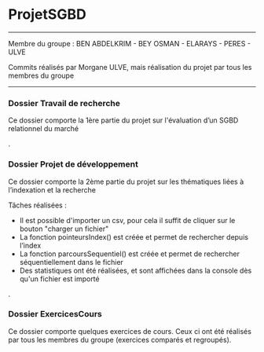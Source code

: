 # ProjetSGBD

***

Membre du groupe : BEN ABDELKRIM - BEY OSMAN - ELARAYS - PERES - ULVE

Commits réalisés par Morgane ULVE, mais réalisation du projet par tous les membres du groupe

***

### Dossier Travail de recherche
Ce dossier comporte la 1ère partie du projet sur l'évaluation d’un SGBD relationnel du marché

.

### Dossier Projet de développement
Ce dossier comporte la 2ème partie du projet sur les thématiques liées à l’indexation et la recherche

Tâches réalisées :
- Il est possible d'importer un csv, pour cela il suffit de cliquer sur le bouton "charger un fichier"
- La fonction pointeursIndex() est créée et permet de rechercher depuis l’index
- La fonction parcoursSequentiel() est créée et permet de rechercher séquentiellement dans le fichier
- Des statistiques ont été réalisées, et sont affichées dans la console dès qu'un fichier est importé

.     

### Dossier ExercicesCours
Ce dossier comporte quelques exercices de cours. Ceux ci ont été réalisés par tous les membres du groupe (exercices comparés et regroupés). 
